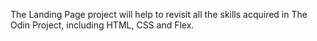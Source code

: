 The Landing Page project will help to revisit all the skills acquired in The Odin Project, including HTML, CSS and Flex.
